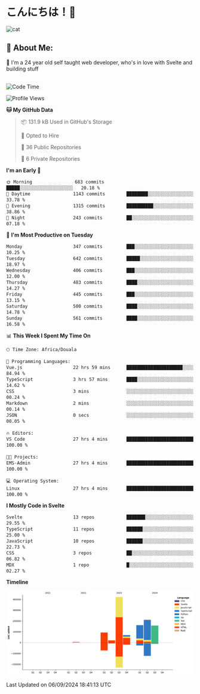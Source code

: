 

# こんにちは！🙂  
![cat](https://github.com/michaelnji/michaelnji/assets/73862378/606e99e9-2c18-4853-8722-991e4af8eae6)

## 💫 About Me:
🙂 I'm a 24 year old self taught web developer, who's in love with Svelte and building stuff <br><br>

<!--START_SECTION:waka-->
![Code Time](http://img.shields.io/badge/Code%20Time-931%20hrs%2054%20mins-blue)

![Profile Views](http://img.shields.io/badge/Profile%20Views-20-blue)

**🐱 My GitHub Data** 

> 📦 131.9 kB Used in GitHub's Storage 
 > 
> 💼 Opted to Hire
 > 
> 📜 36 Public Repositories 
 > 
> 🔑 6 Private Repositories 
 > 
**I'm an Early 🐤** 

```text
🌞 Morning                683 commits         █████░░░░░░░░░░░░░░░░░░░░   20.18 % 
🌆 Daytime                1143 commits        ████████░░░░░░░░░░░░░░░░░   33.78 % 
🌃 Evening                1315 commits        ██████████░░░░░░░░░░░░░░░   38.86 % 
🌙 Night                  243 commits         ██░░░░░░░░░░░░░░░░░░░░░░░   07.18 % 
```
📅 **I'm Most Productive on Tuesday** 

```text
Monday                   347 commits         ███░░░░░░░░░░░░░░░░░░░░░░   10.25 % 
Tuesday                  642 commits         █████░░░░░░░░░░░░░░░░░░░░   18.97 % 
Wednesday                406 commits         ███░░░░░░░░░░░░░░░░░░░░░░   12.00 % 
Thursday                 483 commits         ████░░░░░░░░░░░░░░░░░░░░░   14.27 % 
Friday                   445 commits         ███░░░░░░░░░░░░░░░░░░░░░░   13.15 % 
Saturday                 500 commits         ████░░░░░░░░░░░░░░░░░░░░░   14.78 % 
Sunday                   561 commits         ████░░░░░░░░░░░░░░░░░░░░░   16.58 % 
```


📊 **This Week I Spent My Time On** 

```text
🕑︎ Time Zone: Africa/Douala

💬 Programming Languages: 
Vue.js                   22 hrs 59 mins      █████████████████████░░░░   84.94 % 
TypeScript               3 hrs 57 mins       ████░░░░░░░░░░░░░░░░░░░░░   14.62 % 
CSS                      3 mins              ░░░░░░░░░░░░░░░░░░░░░░░░░   00.24 % 
Markdown                 2 mins              ░░░░░░░░░░░░░░░░░░░░░░░░░   00.14 % 
JSON                     0 secs              ░░░░░░░░░░░░░░░░░░░░░░░░░   00.05 % 

🔥 Editors: 
VS Code                  27 hrs 4 mins       █████████████████████████   100.00 % 

🐱‍💻 Projects: 
EMS-Admin                27 hrs 4 mins       █████████████████████████   100.00 % 

💻 Operating System: 
Linux                    27 hrs 4 mins       █████████████████████████   100.00 % 
```

**I Mostly Code in Svelte** 

```text
Svelte                   13 repos            ███████░░░░░░░░░░░░░░░░░░   29.55 % 
TypeScript               11 repos            ██████░░░░░░░░░░░░░░░░░░░   25.00 % 
JavaScript               10 repos            ██████░░░░░░░░░░░░░░░░░░░   22.73 % 
CSS                      3 repos             ██░░░░░░░░░░░░░░░░░░░░░░░   06.82 % 
MDX                      1 repo              █░░░░░░░░░░░░░░░░░░░░░░░░   02.27 % 
```



**Timeline**

![Lines of Code chart](https://raw.githubusercontent.com/michaelnji/michaelnji/main/assets/bar_graph.png)


 Last Updated on 06/09/2024 18:41:13 UTC
<!--END_SECTION:waka-->
